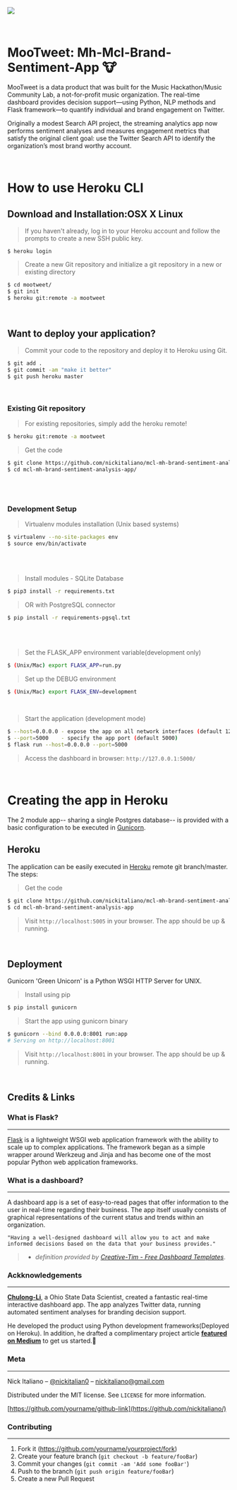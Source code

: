 ![](https://github.com/nickitaliano/mcl-mh-brand-sentiment-analysis-app/blob/master/banner.gif)

<br/>

# MooTweet: Mh-Mcl-Brand-Sentiment-App 🐮

MooTweet is a data product that was built for the Music Hackathon/Music Community Lab, a not-for-profit music organization. The real-time dashboard provides decision support—using Python, NLP methods and Flask framework—to quantify individual and brand engagement on Twitter. 

Originally a modest Search API project, the streaming analytics app now performs sentiment analyses and measures engagement metrics that satisfy the original client goal: use the Twitter Search API to identify the organization’s most brand worthy account. 


<br/>

# How to use Heroku CLI
## Download and Installation:OSX X Linux

> If you haven't already, log in to your Heroku account and follow the prompts to create a new SSH public key.
```'bash 
$ heroku login
```

> Create a new Git repository and initialize a git repository in a new or existing directory
```bash
$ cd mootweet/
$ git init
$ heroku git:remote -a mootweet
```


<br/>

## Want to deploy your application?

> Commit your code to the repository and deploy it to Heroku using Git.
```bash
$ git add .
$ git commit -am "make it better"
$ git push heroku master
```


<br/>

### Existing Git repository

> For existing repositories, simply add the heroku remote!
```bash
$ heroku git:remote -a mootweet
```

> Get the code
```bash
$ git clone https://github.com/nickitaliano/mcl-mh-brand-sentiment-analysis-app.git
$ cd mcl-mh-brand-sentiment-analysis-app/
```


<br/>

<br/>

### Development Setup
> Virtualenv modules installation (Unix based systems)
```bash
$ virtualenv --no-site-packages env
$ source env/bin/activate
```
<br/>

<br/>

> Install modules - SQLite Database
```bash
$ pip3 install -r requirements.txt
```

> OR with PostgreSQL connector
```bash
$ pip install -r requirements-pgsql.txt
```

<br/>

<br/>

> Set the FLASK_APP environment variable(development only)
```bash
$ (Unix/Mac) export FLASK_APP=run.py
```

> Set up the DEBUG environment
```bash
$ (Unix/Mac) export FLASK_ENV=development
```


<br/>

> Start the application (development mode)
```bash
$ --host=0.0.0.0 - expose the app on all network interfaces (default 127.0.0.1)
$ --port=5000    - specify the app port (default 5000)  
$ flask run --host=0.0.0.0 --port=5000
```
> Access the dashboard in browser: `http://127.0.0.1:5000/`


<br/>

# Creating the app in Heroku

The 2 module app-- sharing a single Postgres database-- is provided with a basic configuration to be executed in [Gunicorn](https://gunicorn.org/).


## Heroku

The application can be easily executed in [Heroku](https:/heroku.com) remote git branch/master. The steps:

> Get the code
```bash
$ git clone https://github.com/nickitaliano/mcl-mh-brand-sentiment-analysis-app
$ cd mcl-mh-brand-sentiment-analysis-app
```

> Visit `http://localhost:5005` in your browser. The app should be up & running.


<br/>


## Deployment 

Gunicorn 'Green Unicorn' is a Python WSGI HTTP Server for UNIX.

> Install using pip

```bash
$ pip install gunicorn
```

> Start the app using gunicorn binary

```bash
$ gunicorn --bind 0.0.0.0:8001 run:app
# Serving on http://localhost:8001
```

> Visit `http://localhost:8001` in your browser. The app should be up & running.


<br/>


## Credits & Links
### What is Flask?
---
[Flask](https://www.palletsprojects.com/p/flask/) is a lightweight WSGI web application framework with the ability to scale up to complex applications. The framework began as a simple wrapper around Werkzeug and Jinja and has become one of the most popular Python web application frameworks.


### What is a dashboard?
---
A dashboard app is a set of easy-to-read pages that offer information to the user in real-time regarding their business. The app itself usually consists of graphical representations of the current status and trends within an organization.
```
"Having a well-designed dashboard will allow you to act and make informed decisions based on the data that your business provides." 
```
> - *definition provided by [Creative-Tim - Free Dashboard Templates](https://www.creative-tim.com/blog/web-design/free-dashboard-templates/?ref=appseed)*.


### Ackknowledgements
---
**[Chulong-Li](https://github.com/Chulong-Li/Real-time-Sentiment-Tracking-on-Twitter-for-Brand-Improvement-and-Trend-Recognition)**, a Ohio State Data Scientist, created a fantastic real-time interactive dashboard app. The app analyzes Twitter data, running automated sentiment analyses for branding decision support.

He developed the product using Python development frameworks(Deployed on Heroku). In addition, he drafted a complimentary project article **[featured on Medium](https://medium.com/@ChulongLi)** to get us started.🙌


### Meta
---
Nick Italiano – [@nickitalian0](https://twitter.com/nickitalian0) – nickitaliano@gmail.com

Distributed under the MIT license. See ``LICENSE`` for more information.

[https://github.com/yourname/github-link](https://github.com/nickitaliano/)


### Contributing
---
1. Fork it (<https://github.com/yourname/yourproject/fork>)
2. Create your feature branch (`git checkout -b feature/fooBar`)
3. Commit your changes (`git commit -am 'Add some fooBar'`)
4. Push to the branch (`git push origin feature/fooBar`)
5. Create a new Pull Request
